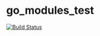 # go_modules_test


[![Build Status](https://travis-ci.com/nicewook/go_modules_test.svg?branch=master)](https://travis-ci.com/nicewook/go_modules_test)
